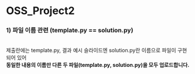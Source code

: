 # OSS_Project2

<h3><b>1) 파일 이름 관련 (template.py == solution.py)</b></h3><br>
   제출란에는 template.py, 결과 예시 슬라이드엔 solution.py란 이름으로 파일이 구현되어 있어<br> <b>동일한 내용의 이름만 다른 두 파일(template.py, solution.py)을 모두 업로드합니다.</b>
